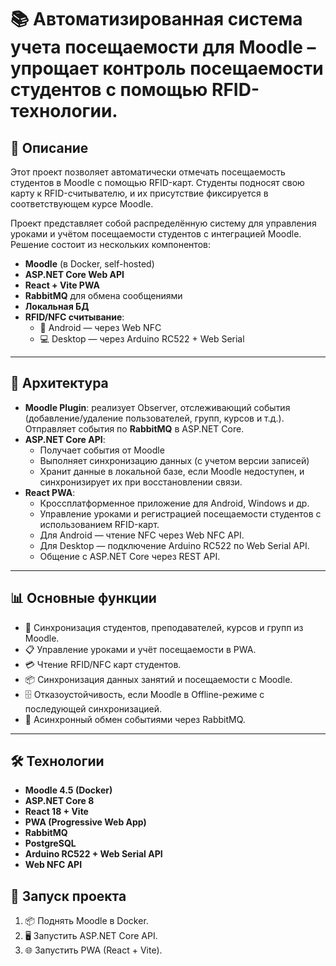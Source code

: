 # 📚 Автоматизированная система учета посещаемости для Moodle – упрощает контроль посещаемости студентов с помощью RFID-технологии.

## 📖 Описание

Этот проект позволяет автоматически отмечать посещаемость студентов в Moodle с помощью RFID-карт. Студенты подносят свою карту к RFID-считывателю, и их присутствие фиксируется в соответствующем курсе Moodle.

Проект представляет собой распределённую систему для управления уроками и учётом посещаемости студентов с интеграцией Moodle. Решение состоит из нескольких компонентов:

- **Moodle** (в Docker, self-hosted)
- **ASP.NET Core Web API**
- **React + Vite PWA**
- **RabbitMQ** для обмена сообщениями
- **Локальная БД**
- **RFID/NFC считывание**:
  - 📱 Android — через Web NFC
  - 💻 Desktop — через Arduino RC522 + Web Serial

---

## 📌 Архитектура

- **Moodle Plugin**: реализует Observer, отслеживающий события (добавление/удаление пользователей, групп, курсов и т.д.). Отправляет события по **RabbitMQ** в ASP.NET Core.
- **ASP.NET Core API**:
  - Получает события от Moodle
  - Выполняет синхронизацию данных (с учетом версии записей)
  - Хранит данные в локальной базе, если Moodle недоступен, и синхронизирует их при восстановлении связи.
- **React PWA**:
  - Кроссплатформенное приложение для Android, Windows и др.
  - Управление уроками и регистрацией посещаемости студентов с использованием RFID-карт.
  - Для Android — чтение NFC через Web NFC API.
  - Для Desktop — подключение Arduino RC522 по Web Serial API.
  - Общение с ASP.NET Core через REST API.

---

## 📊 Основные функции

- 📡 Синхронизация студентов, преподавателей, курсов и групп из Moodle.
- 📋 Управление уроками и учёт посещаемости в PWA.
- 💳 Чтение RFID/NFC карт студентов.
- 📦 Синхронизация данных занятий и посещаемости с Moodle.
- 🗄️ Отказоустойчивость, если Moodle в Offline-режиме с последующей синхронизацией.
- 🐇 Асинхронный обмен событиями через RabbitMQ.

---

## 🛠️ Технологии

- **Moodle 4.5 (Docker)**
- **ASP.NET Core 8**
- **React 18 + Vite**
- **PWA (Progressive Web App)**
- **RabbitMQ**
- **PostgreSQL**
- **Arduino RC522 + Web Serial API**
- **Web NFC API**

## 🚀 Запуск проекта

1. 📦 Поднять Moodle в Docker.
2. 🖥️ Запустить ASP.NET Core API.
3. 🌐 Запустить PWA (React + Vite).
